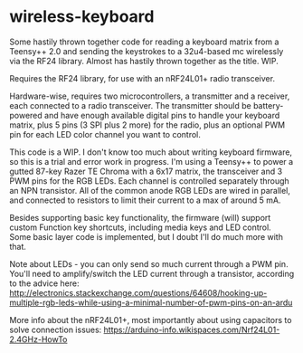# wireless-keyboard
Some hastily thrown together code for reading a keyboard matrix from a Teensy++ 2.0 and sending the keystrokes to a 32u4-based mc wirelessly via the RF24 library. Almost has hastily thrown together as the title. WIP.

Requires the RF24 library, for use with an nRF24L01+ radio transceiver.

Hardware-wise, requires two microcontrollers, a transmitter and a receiver, each connected to a radio transceiver. The transmitter should be battery-powered and have enough available digital pins to handle your keyboard matrix, plus 5 pins (3 SPI plus 2 more) for the radio, plus an optional PWM pin for each LED color channel you want to control.

This code is a WIP. I don't know too much about writing keyboard firmware, so this is a trial and error work in progress. I'm using a Teensy++ to power a gutted 87-key Razer TE Chroma with a 6x17 matrix, the transceiver and 3 PWM pins for the RGB LEDs. Each channel is controlled separately through an NPN transistor. All of the common anode RGB LEDs are wired in parallel, and connected to resistors to limit their current to a max of around 5 mA. 

Besides supporting basic key functionality, the firmware (will) support custom Function key shortcuts, including media keys and LED control. Some basic layer code is implemented, but I doubt I'll do much more with that.

Note about LEDs - you can only send so much current through a PWM pin. You'll need to amplify/switch the LED current through a transistor, according to the advice here: http://electronics.stackexchange.com/questions/64608/hooking-up-multiple-rgb-leds-while-using-a-minimal-number-of-pwm-pins-on-an-ardu

More info about the nRF24L01+, most importantly about using capacitors to solve connection issues: https://arduino-info.wikispaces.com/Nrf24L01-2.4GHz-HowTo
